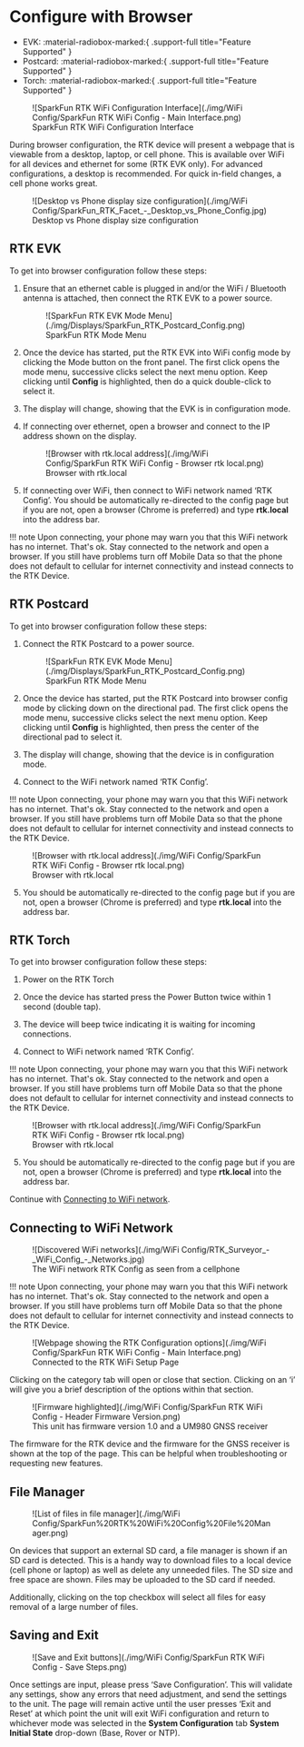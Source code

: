# Configure with Browser

<!--
Compatibility Icons
====================================================================================

:material-radiobox-marked:{ .support-full title="Feature Supported" }
:material-radiobox-indeterminate-variant:{ .support-partial title="Feature Partially Supported" }
:material-radiobox-blank:{ .support-none title="Feature Not Supported" }
-->

<div class="grid cards fill" markdown>

- EVK: :material-radiobox-marked:{ .support-full title="Feature Supported" }
- Postcard: :material-radiobox-marked:{ .support-full title="Feature Supported" }
- Torch: :material-radiobox-marked:{ .support-full title="Feature Supported" }

</div>

<figure markdown>
![SparkFun RTK WiFi Configuration Interface](./img/WiFi Config/SparkFun RTK WiFi Config - Main Interface.png)
<figcaption markdown>
SparkFun RTK WiFi Configuration Interface
</figcaption>
</figure>

During browser configuration, the RTK device will present a webpage that is viewable from a desktop, laptop, or cell phone. This is available over WiFi for all devices and ethernet for some (RTK EVK only). For advanced configurations, a desktop is recommended. For quick in-field changes, a cell phone works great.

<figure markdown>
![Desktop vs Phone display size configuration](./img/WiFi Config/SparkFun_RTK_Facet_-_Desktop_vs_Phone_Config.jpg)
<figcaption markdown>
Desktop vs Phone display size configuration
</figcaption>
</figure>

## RTK EVK

To get into browser configuration follow these steps:

1. Ensure that an ethernet cable is plugged in and/or the WiFi / Bluetooth antenna is attached, then connect the RTK EVK to a power source.

	<figure markdown>
	![SparkFun RTK EVK Mode Menu](./img/Displays/SparkFun_RTK_Postcard_Config.png)
	<figcaption markdown>
	SparkFun RTK Mode Menu
	</figcaption>
	</figure>

2. Once the device has started, put the RTK EVK into WiFi config mode by clicking the Mode button on the front panel. The first click opens the mode menu, successive clicks select the next menu option. Keep clicking until **Config** is highlighted, then do a quick double-click to select it.

3. The display will change, showing that the EVK is in configuration mode.

4. If connecting over ethernet, open a browser and connect to the IP address shown on the display.

	<figure markdown>
	![Browser with rtk.local address](./img/WiFi Config/SparkFun RTK WiFi Config - Browser rtk local.png)
	<figcaption markdown>
	Browser with rtk.local
	</figcaption>
	</figure>
	
5. If connecting over WiFi, then connect to WiFi network named ‘RTK Config’. You should be automatically re-directed to the config page but if you are not, open a browser (Chrome is preferred) and type **rtk.local** into the address bar.

!!! note
	Upon connecting, your phone may warn you that this WiFi network has no internet. That's ok. Stay connected to the network and open a browser. If you still have problems turn off Mobile Data so that the phone does not default to cellular for internet connectivity and instead connects to the RTK Device.

## RTK Postcard

To get into browser configuration follow these steps:

1. Connect the RTK Postcard to a power source.

	<figure markdown>
	![SparkFun RTK EVK Mode Menu](./img/Displays/SparkFun_RTK_Postcard_Config.png)
	<figcaption markdown>
	SparkFun RTK Mode Menu
	</figcaption>
	</figure>

2. Once the device has started, put the RTK Postcard into browser config mode by clicking down on the directional pad. The first click opens the mode menu, successive clicks select the next menu option. Keep clicking until **Config** is highlighted, then press the center of the directional pad to select it.

3. The display will change, showing that the device is in configuration mode.

4. Connect to the WiFi network named ‘RTK Config’.

!!! note
	Upon connecting, your phone may warn you that this WiFi network has no internet. That's ok. Stay connected to the network and open a browser. If you still have problems turn off Mobile Data so that the phone does not default to cellular for internet connectivity and instead connects to the RTK Device.

<figure markdown>
![Browser with rtk.local address](./img/WiFi Config/SparkFun RTK WiFi Config - Browser rtk local.png)
<figcaption markdown>
Browser with rtk.local
</figcaption>
</figure>

5. You should be automatically re-directed to the config page but if you are not, open a browser (Chrome is preferred) and type **rtk.local** into the address bar.

## RTK Torch

To get into browser configuration follow these steps:

1. Power on the RTK Torch
2. Once the device has started press the Power Button twice within 1 second (double tap).
3. The device will beep twice indicating it is waiting for incoming connections.

4. Connect to WiFi network named ‘RTK Config’.

!!! note
	Upon connecting, your phone may warn you that this WiFi network has no internet. That's ok. Stay connected to the network and open a browser. If you still have problems turn off Mobile Data so that the phone does not default to cellular for internet connectivity and instead connects to the RTK Device.

<figure markdown>
![Browser with rtk.local address](./img/WiFi Config/SparkFun RTK WiFi Config - Browser rtk local.png)
<figcaption markdown>
Browser with rtk.local
</figcaption>
</figure>

5. You should be automatically re-directed to the config page but if you are not, open a browser (Chrome is preferred) and type **rtk.local** into the address bar.

Continue with [Connecting to WiFi network](#connecting-to-wifi-network).

## Connecting to WiFi Network

<figure markdown>
![Discovered WiFi networks](./img/WiFi Config/RTK_Surveyor_-_WiFi_Config_-_Networks.jpg)
<figcaption markdown>
The WiFi network RTK Config as seen from a cellphone
</figcaption>
</figure>

!!! note
	Upon connecting, your phone may warn you that this WiFi network has no internet. That's ok. Stay connected to the network and open a browser. If you still have problems turn off Mobile Data so that the phone does not default to cellular for internet connectivity and instead connects to the RTK Device.

<figure markdown>
![Webpage showing the RTK Configuration options](./img/WiFi Config/SparkFun RTK WiFi Config - Main Interface.png)
<figcaption markdown>
Connected to the RTK WiFi Setup Page
</figcaption>
</figure>

Clicking on the category tab will open or close that section. Clicking on an ‘i’ will give you a brief description of the options within that section.

<figure markdown>
![Firmware highlighted](./img/WiFi Config/SparkFun RTK WiFi Config - Header Firmware Version.png)
<figcaption markdown>
This unit has firmware version 1.0 and a UM980 GNSS receiver
</figcaption>
</figure>

The firmware for the RTK device and the firmware for the GNSS receiver is shown at the top of the page. This can be helpful when troubleshooting or requesting new features.

## File Manager

<figure markdown>
![List of files in file manager](./img/WiFi Config/SparkFun%20RTK%20WiFi%20Config%20File%20Manager.png)
<figcaption markdown>
</figcaption>
</figure>

On devices that support an external SD card, a file manager is shown if an SD card is detected. This is a handy way to download files to a local device (cell phone or laptop) as well as delete any unneeded files. The SD size and free space are shown. Files may be uploaded to the SD card if needed.

Additionally, clicking on the top checkbox will select all files for easy removal of a large number of files.

## Saving and Exit

<figure markdown>
![Save and Exit buttons](./img/WiFi Config/SparkFun RTK WiFi Config - Save Steps.png)
<figcaption markdown>
</figcaption>
</figure>

Once settings are input, please press ‘Save Configuration’. This will validate any settings, show any errors that need adjustment, and send the settings to the unit. The page will remain active until the user presses ‘Exit and Reset’ at which point the unit will exit WiFi configuration and return to whichever mode was selected in the **System Configuration** tab **System Initial State** drop-down (Base, Rover or NTP).
